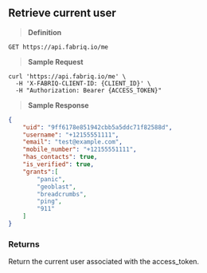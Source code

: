 ## Retrieve current user

> **Definition**

```text
GET https://api.fabriq.io/me
```

> **Sample Request**

```shell
curl 'https://api.fabriq.io/me' \
  -H 'X-FABRIQ-CLIENT-ID: {CLIENT_ID}' \
  -H "Authorization: Bearer {ACCESS_TOKEN}"
```

> **Sample Response**

```json
{
    "uid": "9ff6178e851942cbb5a5ddc71f82588d",
    "username": "+12155551111",
    "email": "test@example.com",
    "mobile_number": "+12155551111",
    "has_contacts": true,
    "is_verified": true,
    "grants":[
        "panic",
        "geoblast",
        "breadcrumbs",
        "ping",
        "911"
    ]
}
```

### Returns
Return the current user associated with the access_token.
